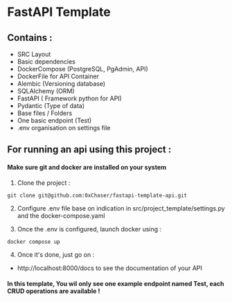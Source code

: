 # FastAPI Template

## Contains : 

 - SRC Layout
 - Basic dependencies
 - DockerCompose (PostgreSQL, PgAdmin, API)
 - DockerFile for API Container
 - Alembic (Versioning database)
 - SQLAlchemy (ORM)
 - FastAPI ( Framework python for API)
 - Pydantic (Type of data)
 - Base files / Folders
 - One basic endpoint (Test)
 - .env organisation on settings file


## For running an api using this project : 

#### Make sure git and docker are installed on your system
1) Clone the project :

```
git clone git@github.com:0xChaser/fastapi-template-api.git
```

2) Configure .env file base on indication in src/project_template/settings.py and the docker-compose.yaml

3) Once the .env is configured, launch docker using : 

```
docker compose up
```
4) Once it's done, just go on :
- http://localhost:8000/docs to see the documentation of your API


#### In this template, You wil only see one example endpoint named **Test**, each CRUD operations are available !
